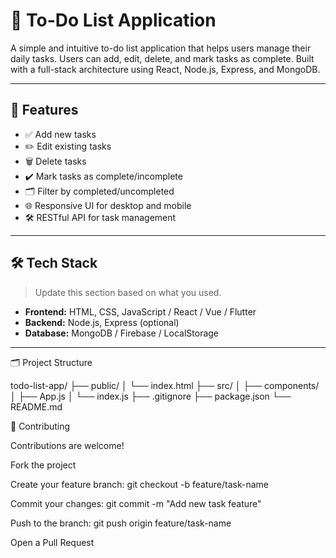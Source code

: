 # 📝 To-Do List Application

A simple and intuitive to-do list application that helps users manage their daily tasks. Users can add, edit, delete, and mark tasks as complete. Built with a full-stack architecture using React, Node.js, Express, and MongoDB.

---

## 🚀 Features

- ✅ Add new tasks
- ✏️ Edit existing tasks
- 🗑️ Delete tasks
- ✔️ Mark tasks as complete/incomplete
- 🗂️ Filter by completed/uncompleted
- 🌐 Responsive UI for desktop and mobile
- 🛠️ RESTful API for task management

---

## 🛠 Tech Stack

> Update this section based on what you used.

- **Frontend:** HTML, CSS, JavaScript / React / Vue / Flutter
- **Backend:** Node.js, Express (optional)
- **Database:** MongoDB / Firebase / LocalStorage

---
🗂️ Project Structure

todo-list-app/
├── public/
│   └── index.html
├── src/
│   ├── components/
│   ├── App.js
│   └── index.js
├── .gitignore
├── package.json
└── README.md

🤝 Contributing

Contributions are welcome!

Fork the project

Create your feature branch: git checkout -b feature/task-name

Commit your changes: git commit -m "Add new task feature"

Push to the branch: git push origin feature/task-name

Open a Pull Request

